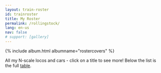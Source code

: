 ```yaml
---
layout: train-roster
id: trainroster
title: My Roster
permalink: /rollingstock/
lang: en-us
nav: false
# support: [gallery]
---
```


<!-- simply so (by Jimmy_Xiao) -->

{% include album.html albumname="rostercovers" %}

All my N-scale locos and cars - click on a title to see more!
Below the list is the full [table](#table).

